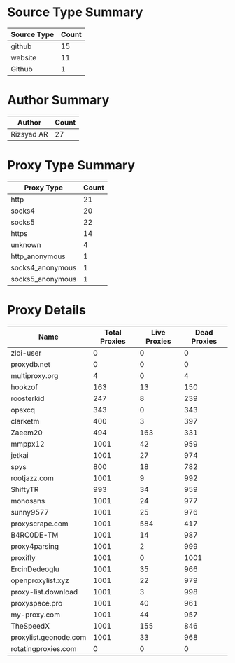 # Source Type Summary

| Source Type | Count |
|-------------|-------|
| github | 15 |
| website | 11 |
| Github | 1 |


# Author Summary

| Author | Count |
|--------|-------|
| Rizsyad AR | 27 |


# Proxy Type Summary

| Proxy Type | Count |
|------------|-------|
| http | 21 |
| socks4 | 20 |
| socks5 | 22 |
| https | 14 |
| unknown | 4 |
| http_anonymous | 1 |
| socks4_anonymous | 1 |
| socks5_anonymous | 1 |


# Proxy Details

| Name | Total Proxies | Live Proxies | Dead Proxies |
|------|---------------|--------------|---------------|
| zloi-user | 0 | 0 | 0 |
| proxydb.net | 0 | 0 | 0 |
| multiproxy.org | 4 | 0 | 4 |
| hookzof | 163 | 13 | 150 |
| roosterkid | 247 | 8 | 239 |
| opsxcq | 343 | 0 | 343 |
| clarketm | 400 | 3 | 397 |
| Zaeem20 | 494 | 163 | 331 |
| mmppx12 | 1001 | 42 | 959 |
| jetkai | 1001 | 27 | 974 |
| spys | 800 | 18 | 782 |
| rootjazz.com | 1001 | 9 | 992 |
| ShiftyTR | 993 | 34 | 959 |
| monosans | 1001 | 24 | 977 |
| sunny9577 | 1001 | 25 | 976 |
| proxyscrape.com | 1001 | 584 | 417 |
| B4RC0DE-TM | 1001 | 14 | 987 |
| proxy4parsing | 1001 | 2 | 999 |
| proxifly | 1001 | 0 | 1001 |
| ErcinDedeoglu | 1001 | 35 | 966 |
| openproxylist.xyz | 1001 | 22 | 979 |
| proxy-list.download | 1001 | 3 | 998 |
| proxyspace.pro | 1001 | 40 | 961 |
| my-proxy.com | 1001 | 44 | 957 |
| TheSpeedX | 1001 | 155 | 846 |
| proxylist.geonode.com | 1001 | 33 | 968 |
| rotatingproxies.com | 0 | 0 | 0 |
